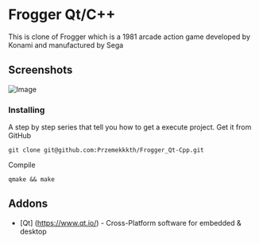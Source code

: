 # Frogger Qt/C++
This is clone of Frogger which is a 1981 arcade action game developed by Konami and manufactured by Sega

## Screenshots
![Image](https://user-images.githubusercontent.com/28188300/187192736-c020acd3-edfd-43e8-9915-c2f96a830ff9.png)

### Installing
A step by step series  that tell you how to get a execute project.
Get it from GitHub
```
git clone git@github.com:Przemekkkth/Frogger_Qt-Cpp.git
```
Compile
```
qmake && make

```
## Addons
* [Qt] (https://www.qt.io/) - Cross-Platform software for embedded & desktop
